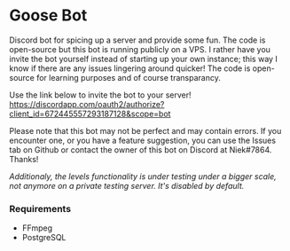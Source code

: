 # Goose Bot #
Discord bot for spicing up a server and provide some fun. The code is open-source but this bot is running publicly on a VPS. I rather have you invite the bot yourself instead of starting up your own instance; this way I know if there are any issues lingering around quicker! The code is open-source for learning purposes and of course transparancy.

Use the link below to invite the bot to your server!
https://discordapp.com/oauth2/authorize?client_id=672445557293187128&scope=bot

Please note that this bot may not be perfect and may contain errors. If you encounter one, or you have a feature suggestion, you can use the Issues tab on Github or contact the owner of this bot on Discord at Niek#7864. Thanks!

*Additionaly, the levels functionality is under testing under a bigger scale, not anymore on a private testing server. It's disabled by default.*

### Requirements ###
* FFmpeg 
* PostgreSQL

